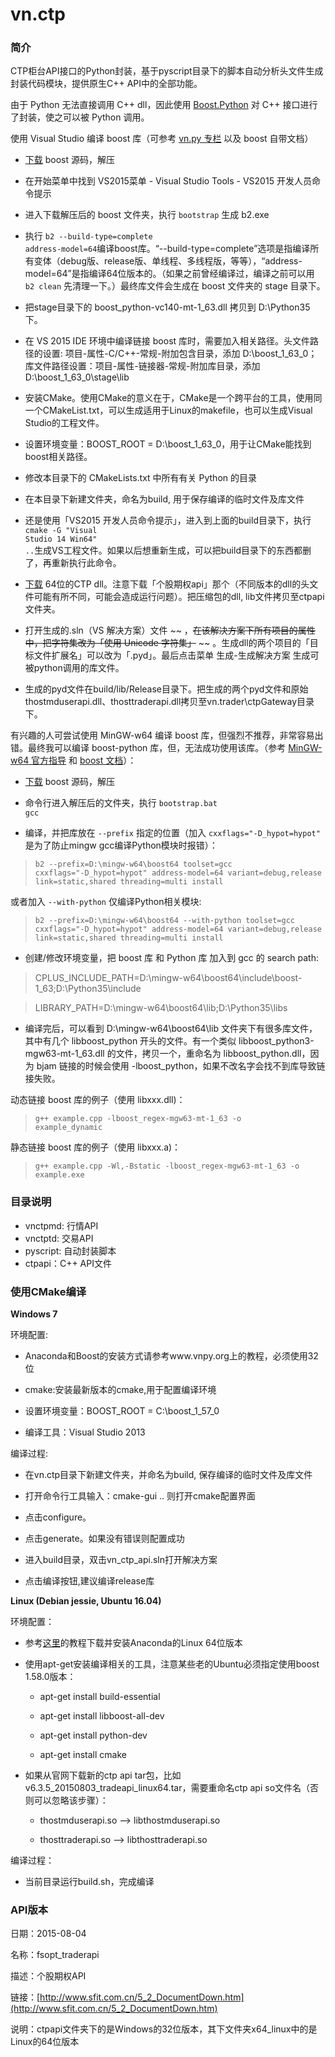 ﻿# vn.ctp

### 简介
CTP柜台API接口的Python封装，基于pyscript目录下的脚本自动分析头文件生成封装代码模块，提供原生C++ API中的全部功能。

由于 Python 无法直接调用 C++ dll，因此使用 [Boost.Python](http://www.boost.org/doc/libs/1_63_0/libs/python/doc/html/index.html) 对 C++ 接口进行了封装，使之可以被 Python 调用。

使用 Visual Studio 编译 boost 库（可参考 [vn.py 专栏](https://zhuanlan.zhihu.com/p/20031684) 以及 boost 自带文档）

* [下载](https://sourceforge.net/projects/boost/?source=typ_redirect) boost 源码，解压

* 在开始菜单中找到 VS2015菜单 - Visual Studio Tools - VS2015 开发人员命令提示

* 进入下载解压后的 boost 文件夹，执行 <code>bootstrap</code> 生成 b2.exe

* 执行 <code>b2 --build-type=complete address-model=64</code>编译boost库。“--build-type=complete”选项是指编译所有变体（debug版、release版、单线程、多线程版，等等），“address-model=64”是指编译64位版本的。（如果之前曾经编译过，编译之前可以用 <code>b2 clean</code> 先清理一下。）最终库文件会生成在 boost 文件夹的 stage 目录下。

* 把stage目录下的 boost_python-vc140-mt-1_63.dll 拷贝到 D:\Python35 下。

* 在 VS 2015 IDE 环境中编译链接 boost 库时，需要加入相关路径。头文件路径的设置: 项目-属性-C/C++-常规-附加包含目录，添加 D:\boost_1_63_0；库文件路径设置：项目-属性-链接器-常规-附加库目录，添加  D:\boost_1_63_0\stage\lib

* 安装CMake。使用CMake的意义在于，CMake是一个跨平台的工具，使用同一个CMakeList.txt，可以生成适用于Linux的makefile，也可以生成Visual Studio的工程文件。

* 设置环境变量：BOOST_ROOT = D:\boost_1_63_0，用于让CMake能找到boost相关路径。

* 修改本目录下的 CMakeLists.txt 中所有有关 Python 的目录

* 在本目录下新建文件夹，命名为build, 用于保存编译的临时文件及库文件

* 还是使用「VS2015 开发人员命令提示」，进入到上面的build目录下，执行 <code>cmake -G "Visual Studio 14 Win64" ..</code>生成VS工程文件。如果以后想重新生成，可以把build目录下的东西都删了，再重新执行此命令。

* [下载](http://www.sfit.com.cn/5_2_DocumentDown.htm) 64位的CTP dll。注意下载「个股期权api」那个（不同版本的dll的头文件可能有所不同，可能会造成运行问题）。把压缩包的dll, lib文件拷贝至ctpapi文件夹。

* 打开生成的.sln（VS 解决方案）文件 ~~ ，~~在该解决方案下所有项目的属性中，把字符集改为「使用 Unicode 字符集」~~ ~~ 。生成dll的两个项目的「目标文件扩展名」可以改为「.pyd」。最后点击菜单 生成-生成解决方案 生成可被python调用的库文件。

* 生成的pyd文件在build/lib/Release目录下。把生成的两个pyd文件和原始thostmduserapi.dll、thosttraderapi.dll拷贝至vn.trader\ctpGateway目录下。


有兴趣的人可尝试使用 MinGW-w64 编译 boost 库，但强烈不推荐，非常容易出错。最终我可以编译 boost-python 库，但，无法成功使用该库。（参考 [MinGW-w64 官方指导](https://sourceforge.net/p/mingw-w64/wiki2/Building%20Boost/) 和 [boost 文档](http://www.boost.org/doc/libs/1_63_0/doc/html/bbv2/tasks.html#bbv2.tasks.crosscompile)）：

* [下载](https://sourceforge.net/projects/boost/?source=typ_redirect) boost 源码，解压

* 命令行进入解压后的文件夹，执行 <code>bootstrap.bat gcc</code>

* 编译，并把库放在 <code>--prefix</code> 指定的位置（加入 <code>cxxflags="-D_hypot=hypot"</code> 是为了防止mingw gcc编译Python模块时报错）：

> <code>b2 --prefix=D:\mingw-w64\boost64 toolset=gcc cxxflags="-D_hypot=hypot" address-model=64 variant=debug,release link=static,shared threading=multi install</code>

或者加入 <code>--with-python</code> 仅编译Python相关模块:

> <code>b2 --prefix=D:\mingw-w64\boost64 --with-python toolset=gcc cxxflags="-D_hypot=hypot" address-model=64 variant=debug,release link=static,shared threading=multi install</code>

* 创建/修改环境变量，把 boost 库 和 Python 库 加入到 gcc 的 search path: 

> CPLUS_INCLUDE_PATH=D:\mingw-w64\boost64\include\boost-1_63;D:\Python35\include

> LIBRARY_PATH=D:\mingw-w64\boost64\lib;D:\Python35\libs

* 编译完后，可以看到 D:\mingw-w64\boost64\lib 文件夹下有很多库文件，其中有几个 libboost_python 开头的文件。有一个类似 libboost_python3-mgw63-mt-1_63.dll 的文件，拷贝一个，重命名为 libboost_python.dll，因为 bjam 链接的时候会使用 -lboost_python，如果不改名字会找不到库导致链接失败。

动态链接 boost 库的例子（使用 libxxx.dll)：

> <code>g++ example.cpp -lboost_regex-mgw63-mt-1_63 -o example_dynamic</code>

静态链接 boost 库的例子（使用 libxxx.a)：

> <code>g++ example.cpp -Wl,-Bstatic -lboost_regex-mgw63-mt-1_63 -o example.exe</code>

### 目录说明
* vnctpmd: 行情API
* vnctptd: 交易API
* pyscript: 自动封装脚本
* ctpapi：C++ API文件

### 使用CMake编译

**Windows 7**

环境配置:

* Anaconda和Boost的安装方式请参考www.vnpy.org上的教程，必须使用32位

* cmake:安装最新版本的cmake,用于配置编译环境

* 设置环境变量：BOOST_ROOT = C:\boost_1_57_0

* 编译工具：Visual Studio 2013


编译过程:

* 在vn.ctp目录下新建文件夹，并命名为build, 保存编译的临时文件及库文件

* 打开命令行工具输入：cmake-gui .. 则打开cmake配置界面

* 点击configure。

* 点击generate。如果没有错误则配置成功

* 进入build目录，双击vn_ctp_api.sln打开解决方案

* 点击编译按钮,建议编译release库


**Linux (Debian jessie, Ubuntu 16.04)**

环境配置：

* 参考[这里](http://www.continuum.io/downloads)的教程下载并安装Anaconda的Linux 64位版本

* 使用apt-get安装编译相关的工具，注意某些老的Ubuntu必须指定使用boost 1.58.0版本：

    - apt-get install build-essential

    - apt-get install libboost-all-dev

    - apt-get install python-dev

    - apt-get install cmake

* 如果从官网下载新的ctp api tar包，比如v6.3.5_20150803_tradeapi_linux64.tar，需要重命名ctp api so文件名（否则可以忽略该步骤）：

    - thostmduserapi.so --> libthostmduserapi.so

    - thosttraderapi.so --> libthosttraderapi.so


编译过程：

* 当前目录运行build.sh，完成编译

### API版本
日期：2015-08-04

名称：fsopt_traderapi

描述：个股期权API  

链接：[http://www.sfit.com.cn/5_2_DocumentDown.htm](http://www.sfit.com.cn/5_2_DocumentDown.htm)

说明：ctpapi文件夹下的是Windows的32位版本，其下文件夹x64_linux中的是Linux的64位版本
